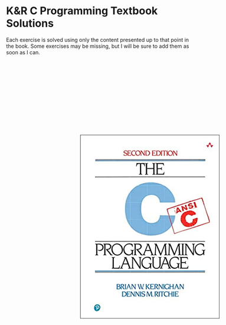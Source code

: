 # K&R C Programming Textbook Solutions

Each exercise is solved using only the content presented up to that point in the book. Some exercises may be missing, but I will be sure to add them as soon as I can.

<img src="image.jpg" style="padding: 200px">

